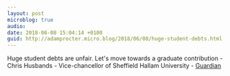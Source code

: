 ```yaml
---
layout: post
microblog: true
audio: 
date: 2018-06-08 15:04:14 +0100
guid: http://adamprocter.micro.blog/2018/06/08/huge-student-debts.html
---
```

Huge student debts are unfair. Let's move towards a graduate contribution - Chris Husbands - Vice-chancellor of Sheffield Hallam University - [Guardian](http://dctr.pro/27g)
